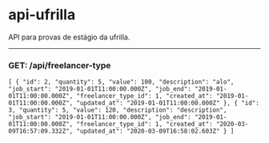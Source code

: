 # api-ufrilla
API para provas de estágio da ufrilla.

---

### GET: /api/freelancer-type

`[
    {
        "id": 2,
        "quantity": 5,
        "value": 100,
        "description": "alo",
        "job_start": "2019-01-01T11:00:00.000Z",
        "job_end": "2019-01-01T11:00:00.000Z",
        "freelancer_type_id": 1,
        "created_at": "2019-01-01T11:00:00.000Z",
        "updated_at": "2019-01-01T11:00:00.000Z"
    },
    {
        "id": 3,
        "quantity": 5,
        "value": 120,
        "description": "description",
        "job_start": "2019-01-01T11:00:00.000Z",
        "job_end": "2019-01-01T11:00:00.000Z",
        "freelancer_type_id": 1,
        "created_at": "2020-03-09T16:57:09.332Z",
        "updated_at": "2020-03-09T16:58:02.603Z"
    }
]`
